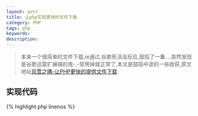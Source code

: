 ```yaml
---
layout: post
title: 让php实现更快的文件下载
category: PHP
tags: php
keywords: 
description: 
---
```

> 本来一个很简单的文件下载,ie通过,谷歌死活没反应,鼓捣了一番....突然发现是谷歌迅雷扩展搞的鬼-,-禁用掉就正常了,本文是鼓捣中途的一些收获,原文地址[风雪之隅-让PHP更快的提供文件下载](http://www.laruence.com/2012/05/02/2613.html)

## 实现代码

{% highlight php linenos %}
<?php
    $file = "/tmp/中文名.tar.gz";
    $filename = basename($file);
    header("Content-type: application/octet-stream");
    //处理中文文件名
    $ua = $_SERVER["HTTP_USER_AGENT"];
    $encoded_filename = rawurlencode($filename);
    if (preg_match("/MSIE/", $ua)) {
     header('Content-Disposition: attachment; filename="' . $encoded_filename . '"');
    } else if (preg_match("/Firefox/", $ua)) {
     header("Content-Disposition: attachment; filename*=\"utf8''" . $filename . '"');
    } else {
     header('Content-Disposition: attachment; filename="' . $filename . '"');
    }
    //让Xsendfile发送文件
    header("X-Sendfile: $file");
{% endhighlight %}

原文作者考虑到下载文件有可能有中文名,为了解决这个问题首先用`$_SERVER["HTTP_USER_AGENT"]`获取用户浏览器信息,然后用正则判断是ie还是火狐还是其他,并分别做处理,最后没有用fread()或者file_get_contents()是考虑到了:
`输出的时候, 如果是Apache + PHP mod, 那么还需要发送到Apache的输出缓冲区. 最后才发送给用户. 而对于Nginx + fpm如果他们分开部署的话, 那还会带来额外的网络IO.
那么, 能不能不经过PHP这层, 直接让Webserver直接把文件发送给用户呢?
我们可以使用Apache的module mod_xsendfile, 让Apache直接发送这个文件给用户`
也就是:

{% highlight php linenos %}
    header("X-Sendfile: $file");
{% endhighlight %}

这样可以跳过php直接用apache发送文件给用户,达到更快的目的,文章写得精彩且通俗易懂,但是有点小瑕疵....因为php自带的basename()函数本身就不支持中文啊也就是说如果文件是中文名的话`$filename = basename($file);` 就直接把文件名过滤掉了,更别说接下来的操作了,小生站在巨人的肩膀上做了一些简单的改进..

{% highlight php linenos %}
<?php
    $file = "/tmp/中文名.tar.gz";
    $filename = preg_replace('/^.+[\\\\\\/]/', '', $file);
    header("Content-type: application/octet-stream");
    //处理中文文件名
    $ua = $_SERVER["HTTP_USER_AGENT"];
    $encoded_filename = rawurlencode($filename);
    if (preg_match("/MSIE/", $ua)) {
     header('Content-Disposition: attachment; filename="' . $encoded_filename . '"');
    } else if (preg_match("/Firefox/", $ua)) {
     header("Content-Disposition: attachment; filename*=\"utf8''" . $filename . '"');
    } else {
     header('Content-Disposition: attachment; filename="' . $filename . '"');
    }
    //让Xsendfile发送文件
    header("X-Sendfile: $file");
{% endhighlight %}

谷歌,ie,火狐均测试通过
打完收工 :P